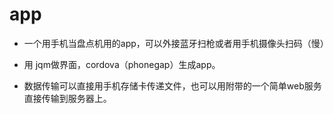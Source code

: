 app
==========

* 一个用手机当盘点机用的app，可以外接蓝牙扫枪或者用手机摄像头扫码（慢）
* 用 jqm做界面，cordova（phonegap）生成app。

* 数据传输可以直接用手机存储卡传递文件，也可以用附带的一个简单web服务直接传输到服务器上。
